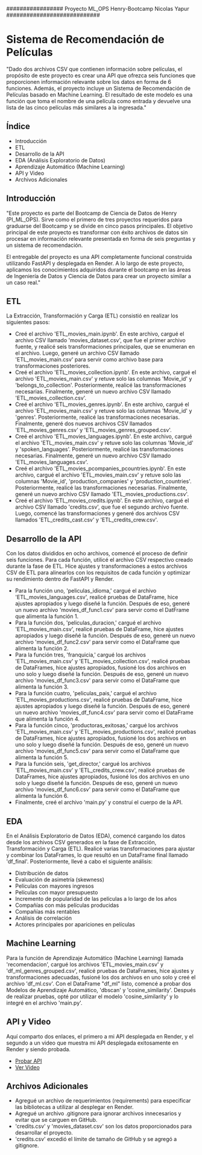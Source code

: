 ################# Proyecto ML_OPS Henry-Bootcamp Nicolas Yapur ############################

# Sistema de Recomendación de Películas

"Dado dos archivos CSV que contienen información sobre películas, el propósito de este proyecto es crear una API que ofrezca seis funciones que proporcionen información relevante sobre los datos en forma de 6 funciones. Además, el proyecto incluye un Sistema de Recomendación de Películas basado en Machine Learning. El resultado de este modelo es una función que toma el nombre de una película como entrada y devuelve una lista de las cinco películas más similares a la ingresada."

## Índice

- Introducción
- ETL
- Desarrollo de la API
- EDA (Análisis Exploratorio de Datos)
- Aprendizaje Automático (Machine Learning)
- API y Video
- Archivos Adicionales

## Introducción

"Este proyecto es parte del Bootcamp de Ciencia de Datos de Henry (PI_ML_OPS). Sirve como el primero de tres proyectos requeridos para graduarse del Bootcamp y se divide en cinco pasos principales. El objetivo principal de este proyecto es transformar con éxito archivos de datos sin procesar en información relevante presentada en forma de seis preguntas y un sistema de recomendación.

El entregable del proyecto es una API completamente funcional construida utilizando FastAPI y desplegada en Render. A lo largo de este proyecto, aplicamos los conocimientos adquiridos durante el bootcamp en las áreas de Ingeniería de Datos y Ciencia de Datos para crear un proyecto similar a un caso real."

## ETL

La Extracción, Transformación y Carga (ETL) consistió en realizar los siguientes pasos:

- Creé el archivo 'ETL_movies_main.ipynb'. En este archivo, cargué el archivo CSV llamado 'movies_dataset.csv', que fue el primer archivo fuente, y realicé seis transformaciones principales, que se enumeran en el archivo. Luego, generé un archivo CSV llamado 'ETL_movies_main.csv' para servir como archivo base para transformaciones posteriores.
- Creé el archivo 'ETL_movies_collection.ipynb'. En este archivo, cargué el archivo 'ETL_movies_main.csv' y retuve solo las columnas 'Movie_id' y 'belongs_to_collection'. Posteriormente, realicé las transformaciones necesarias. Finalmente, generé un nuevo archivo CSV llamado 'ETL_movies_collection.csv'.
- Creé el archivo 'ETL_movies_genres.ipynb'. En este archivo, cargué el archivo 'ETL_movies_main.csv' y retuve solo las columnas 'Movie_id' y 'genres'. Posteriormente, realicé las transformaciones necesarias. Finalmente, generé dos nuevos archivos CSV llamados 'ETL_movies_genres.csv' y 'ETL_movies_genres_grouped.csv'.
- Creé el archivo 'ETL_movies_languages.ipynb'. En este archivo, cargué el archivo 'ETL_movies_main.csv' y retuve solo las columnas 'Movie_id' y 'spoken_languages'. Posteriormente, realicé las transformaciones necesarias. Finalmente, generé un nuevo archivo CSV llamado 'ETL_movies_languages.csv'.
- Creé el archivo 'ETL_movies_pcompanies_pcountries.ipynb'. En este archivo, cargué el archivo 'ETL_movies_main.csv' y retuve solo las columnas 'Movie_id', 'production_companies' y 'production_countries'. Posteriormente, realicé las transformaciones necesarias. Finalmente, generé un nuevo archivo CSV llamado 'ETL_movies_productions.csv'.
- Creé el archivo 'ETL_movies_credits.ipynb'. En este archivo, cargué el archivo CSV llamado 'credits.csv', que fue el segundo archivo fuente. Luego, comencé las transformaciones y generé dos archivos CSV llamados 'ETL_credits_cast.csv' y 'ETL_credits_crew.csv'.

## Desarrollo de la API

Con los datos divididos en ocho archivos, comencé el proceso de definir seis funciones. Para cada función, utilicé el archivo CSV respectivo creado durante la fase de ETL. Hice ajustes y transformaciones a estos archivos CSV de ETL para alinearlos con los requisitos de cada función y optimizar su rendimiento dentro de FastAPI y Render.

- Para la función uno, 'peliculas_idioma,' cargué el archivo 'ETL_movies_languages.csv', realicé pruebas de DataFrame, hice ajustes apropiados y luego diseñé la función. Después de eso, generé un nuevo archivo 'movies_df_func1.csv' para servir como el DatFrame que alimenta la función 1.
- Para la función dos, 'peliculas_duracion,' cargué el archivo 'ETL_movies_main.csv', realicé pruebas de DataFrame, hice ajustes apropiados y luego diseñé la función. Después de eso, generé un nuevo archivo 'movies_df_func2.csv' para servir como el DataFrame que alimenta la función 2.
- Para la función tres, 'franquicia,' cargué los archivos 'ETL_movies_main.csv' y 'ETL_movies_collection.csv', realicé pruebas de DataFrames, hice ajustes apropiados, fusioné los dos archivos en uno solo y luego diseñé la función. Después de eso, generé un nuevo archivo 'movies_df_func3.csv' para servir como el DataFrame que alimenta la función 3.
- Para la función cuatro, 'peliculas_pais,' cargué el archivo 'ETL_movies_productions.csv', realicé pruebas de DataFrame, hice ajustes apropiados y luego diseñé la función. Después de eso, generé un nuevo archivo 'movies_df_func4.csv' para servir como el DataFrame que alimenta la función 4.
- Para la función cinco, 'productoras_exitosas,' cargué los archivos 'ETL_movies_main.csv' y 'ETL_movies_productions.csv', realicé pruebas de DataFrames, hice ajustes apropiados, fusioné los dos archivos en uno solo y luego diseñé la función. Después de eso, generé un nuevo archivo 'movies_df_func5.csv' para servir como el DataFrame que alimenta la función 5.
- Para la función seis, 'get_director,' cargué los archivos 'ETL_movies_main.csv' y 'ETL_credits_crew.csv', realicé pruebas de DataFrames, hice ajustes apropiados, fusioné los dos archivos en uno solo y luego diseñé la función. Después de eso, generé un nuevo archivo 'movies_df_func6.csv' para servir como el DataFrame que alimenta la función 6.
- Finalmente, creé el archivo 'main.py' y construí el cuerpo de la API.

## EDA

En el Análisis Exploratorio de Datos (EDA), comencé cargando los datos desde los archivos CSV generados en la fase de Extracción, Transformación y Carga (ETL). Realicé varias transformaciones para ajustar y combinar los DataFrames, lo que resultó en un DataFrame final llamado 'df_final'. Posteriormente, llevé a cabo el siguiente análisis:

- Distribución de datos
- Evaluación de asimetría (skewness)
- Películas con mayores ingresos
- Películas con mayor presupuesto
- Incremento de popularidad de las películas a lo largo de los años
- Compañías con más películas producidas
- Compañías más rentables
- Análisis de correlación
- Actores principales por apariciones en películas

## Machine Learning

Para la función de Aprendizaje Automático (Machine Learning) llamada 'recomendacion', cargué los archivos 'ETL_movies_main.csv' y 'df_ml_genres_grouped.csv', realicé pruebas de DataFrames, hice ajustes y transformaciones adecuadas, fusioné los dos archivos en uno solo y creé el archivo 'df_ml.csv'.
Con el DataFrame "df_ml" listo, comencé a probar dos Modelos de Aprendizaje Automático, 'dbscan' y 'cosine_similarity'.
Después de realizar pruebas, opté por utilizar el modelo 'cosine_similarity' y lo integré en el archivo 'main.py'.

## API y Video

Aquí comparto dos enlaces, el primero a mi API desplegada en Render, y el segundo a un video que muestra mi API desplegada exitosamente en Render y siendo probada.

- [Probar API](https://ml-ops-nicolasyapur.onrender.com/docs)
- [Ver Video](https://drive.google.com/file/d/18MQcUIgLEWf9Jd8glf7hqRUjE89EJ20d/view?usp=sharing)

## Archivos Adicionales

- Agregué un archivo de requerimientos (requirements) para especificar las bibliotecas a utilizar al desplegar en Render.
- Agregué un archivo .gitignore para ignorar archivos innecesarios y evitar que se carguen en GitHub.
- 'credits.csv' y 'movies_dataset.csv' son los datos proporcionados para desarrollar el proyecto.
- 'credits.csv' excedió el límite de tamaño de GitHub y se agregó a gitignore.
